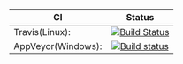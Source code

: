 |    CI    |      Status   |
|----------|:-------------:|
| Travis(Linux): |[![Build Status](https://travis-ci.org/Sentimental-Analysis/ClientApplication.svg?branch=master)](https://travis-ci.org/Sentimental-Analysis/ClientApplication)|
| AppVeyor(Windows): | [![Build status](https://ci.appveyor.com/api/projects/status/r4m8rrbs776wtvp4?svg=true)](https://ci.appveyor.com/project/dominikus1993/clientapplication)|